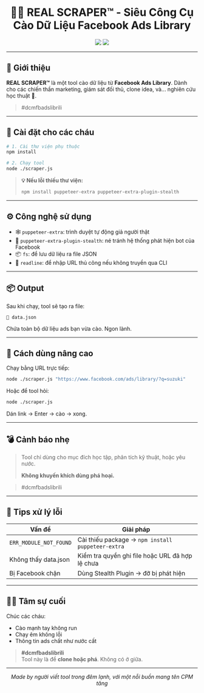 <h1 align="center">🕵️‍♂️ REAL SCRAPER™ - Siêu Công Cụ Cào Dữ Liệu Facebook Ads Library</h1>

<p align="center">
  <img src="https://img.shields.io/badge/made%20with-love-red?style=for-the-badge" />
  <img src="https://img.shields.io/badge/fb%20ads%20scraper-🔥%20Real%20AF-orange?style=for-the-badge" />
</p>

---

## 🚀 Giới thiệu

**REAL SCRAPER™** là một tool cào dữ liệu từ **Facebook Ads Library**. Dành cho các chiến thần marketing, giám sát đối thủ, clone idea, và... nghiên cứu học thuật 🤡.

> #dcmfbadslibrili

---

## 🧪 Cài đặt cho các cháu

```bash
# 1. Cài thư viện phụ thuộc
npm install

# 2. Chạy tool
node ./scraper.js
```

> **💡 Nếu lỗi thiếu thư viện:**
> 
> ```bash
> npm install puppeteer-extra puppeteer-extra-plugin-stealth
> ```

---

## ⚙️ Công nghệ sử dụng

- 🕸️ `puppeteer-extra`: trình duyệt tự động giả người thật
- 🥷 `puppeteer-extra-plugin-stealth`: né tránh hệ thống phát hiện bot của Facebook
- 📦 `fs`: để lưu dữ liệu ra file JSON
- 🧠 `readline`: để nhập URL thủ công nếu không truyền qua CLI

---

## 📦 Output

Sau khi chạy, tool sẽ tạo ra file:

```
📁 data.json
```

Chứa toàn bộ dữ liệu ads bạn vừa cào. Ngon lành.

---

## 🎯 Cách dùng nâng cao

Chạy bằng URL trực tiếp:

```bash
node ./scraper.js "https://www.facebook.com/ads/library/?q=suzuki"
```

Hoặc để tool hỏi:

```bash
node ./scraper.js
```

Dán link → Enter → cào → xong.

---

## 💣 Cảnh báo nhẹ

> Tool chỉ dùng cho mục đích học tập, phân tích kỹ thuật, hoặc yêu nước.
> 
> **Không khuyến khích dùng phá hoại.**

> #dcmfbadslibrili

---

## 🧼 Tips xử lý lỗi

| Vấn đề                        | Giải pháp                                           |
|------------------------------|------------------------------------------------------|
| `ERR_MODULE_NOT_FOUND`       | Cài thiếu package → `npm install puppeteer-extra`   |
| Không thấy data.json         | Kiểm tra quyền ghi file hoặc URL đã hợp lệ chưa     |
| Bị Facebook chặn             | Dùng Stealth Plugin → đỡ bị phát hiện               |

---

## 🧙‍♂️ Tâm sự cuối

Chúc các cháu:

- Cào mạnh tay không run
- Chạy êm không lỗi
- Thông tin ads chất như nước cất

> **#dcmfbadslibrili**  
> Tool này là để **clone hoặc phá**. Không có ở giữa.

---

<p align="center"><i>Made by người viết tool trong đêm lạnh, với một nỗi buồn mang tên CPM tăng</i></p>
